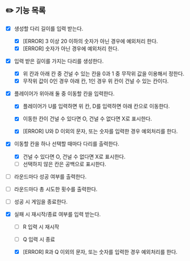 ## ✏️ 기능 목록

- [x] 생성할 다리 길이를 입력 받는다.
  - [x] [ERROR] 3 이상 20 이하의 숫자가 아닌 경우에 예외처리 한다.
  - [x] [ERROR] 숫자가 아닌 경우에 예외처리 한다.

- [x] 입력 받은 길이를 가지는 다리를 생성한다.
  - [x] 위 칸과 아래 칸 중 건널 수 있는 칸을 0과 1 중 무작위 값을 이용해서 정한다.
  - [x] 무작위 값이 0인 경우 아래 칸, 1인 경우 위 칸이 건널 수 있는 칸이다.

- [x] 플레이어가 위아래 둘 중 이동할 칸을 입력한다.
  - [x] 플레이어가 U를 입력하면 위 칸, D를 입력하면 아래 칸으로 이동한다.
  - [x] 이동한 칸이 건널 수 있다면 O, 건널 수 없다면 X로 표시한다.
  - [x] [ERROR] U와 D 이외의 문자, 또는 숫자를 입력한 경우 예외처리를 한다.


- [x] 이동할 칸을 하나 선택할 때마다 다리를 출력한다.
  - [x] 건널 수 있다면 O, 건널 수 없다면 X로 표시한다.
  - [ ] 선택하지 않은 칸은 공백으로 표시한다.

- [ ] 라운드마다 성공 여부를 출력한다.
- [ ] 라운드마다 총 시도한 횟수를 출력한다.

- [ ] 성공 시 게임을 종료한다.
- [x] 실패 시 재시작/종료 여부를 입력 받는다.
  - [ ] R 입력 시 재시작
  - [ ] Q 입력 시 종료
  - [x] [ERROR] R과 Q 이외의 문자, 또는 숫자를 입력한 경우 예외처리를 한다.

